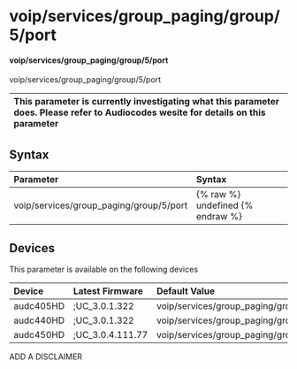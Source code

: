 ﻿---
description: voip/services/group_paging/group/5/port
search: false
---

# voip/services/group_paging/group/5/port

#### voip/services/group_paging/group/5/port

voip/services/group_paging/group/5/port


| This parameter is currently investigating what this parameter does. Please refer to Audiocodes wesite for details on this parameter | 
| :--- |

## Syntax
| Parameter | Syntax |
| :--- | :--- |
|voip/services/group_paging/group/5/port | {% raw %} undefined {% endraw %}|

## Devices
This parameter is available on the following devices

| Device | Latest Firmware | Default Value |
|:---|:---|:---|
| audc405HD | ;UC_3.0.1.322 | voip/services/group_paging/group/5/port=8888 
| audc440HD | ;UC_3.0.1.322 | voip/services/group_paging/group/5/port=8888 
| audc450HD | ;UC_3.0.4.111.77 | voip/services/group_paging/group/5/port=8888 

ADD A DISCLAIMER
